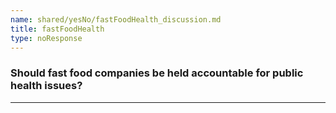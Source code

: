 ```yaml
---
name: shared/yesNo/fastFoodHealth_discussion.md
title: fastFoodHealth
type: noResponse
---
```


### Should fast food companies be held accountable for public health issues?

---

